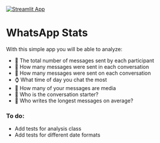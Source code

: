 [![Streamlit App](https://static.streamlit.io/badges/streamlit_badge_black_white.svg)](https://alexcaldarone-wstats-app-6tzmao.streamlit.app/)
# WhatsApp Stats

With this simple app you will be able to analyze:
- :iphone: The total number of messages sent by each participant
- :date: How many messages were sent in each conversation
- :calendar: How many messages were sent on each conversation
- :watch: What time of day you chat the most
- :file_folder: How many of your messages are media 
- :speech_balloon: Who is the conversation starter?
- :memo: Who writes the longest messages on average?


### To do:
- Add tests for analysis class
- Add tests for different date formats
